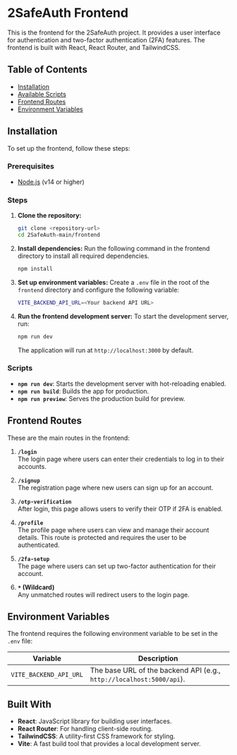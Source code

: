 # 2SafeAuth Frontend

This is the frontend for the 2SafeAuth project. It provides a user interface for authentication and two-factor authentication (2FA) features. The frontend is built with React, React Router, and TailwindCSS.

## Table of Contents
- [Installation](#installation)
- [Available Scripts](#available-scripts)
- [Frontend Routes](#frontend-routes)
- [Environment Variables](#environment-variables)

## Installation

To set up the frontend, follow these steps:

### Prerequisites
- [Node.js](https://nodejs.org/en/download/) (v14 or higher)

### Steps

1. **Clone the repository:**
   ```bash
   git clone <repository-url>
   cd 2SafeAuth-main/frontend
   ```

2. **Install dependencies:**
   Run the following command in the frontend directory to install all required dependencies.
   ```bash
   npm install
   ```

3. **Set up environment variables:**
   Create a `.env` file in the root of the `frontend` directory and configure the following variable:
   ```bash
   VITE_BACKEND_API_URL=<Your backend API URL>
   ```

4. **Run the frontend development server:**
   To start the development server, run:
   ```bash
   npm run dev
   ```

   The application will run at `http://localhost:3000` by default.

### Scripts
- **`npm run dev`**: Starts the development server with hot-reloading enabled.
- **`npm run build`**: Builds the app for production.
- **`npm run preview`**: Serves the production build for preview.

## Frontend Routes

These are the main routes in the frontend:

1. **`/login`**  
   The login page where users can enter their credentials to log in to their accounts.

2. **`/signup`**  
   The registration page where new users can sign up for an account.

3. **`/otp-verification`**  
   After login, this page allows users to verify their OTP if 2FA is enabled.

4. **`/profile`**  
   The profile page where users can view and manage their account details. This route is protected and requires the user to be authenticated.

5. **`/2fa-setup`**  
   The page where users can set up two-factor authentication for their account.

6. **`*` (Wildcard)**  
   Any unmatched routes will redirect users to the login page.

## Environment Variables

The frontend requires the following environment variable to be set in the `.env` file:

| Variable               | Description                                      |
|------------------------|--------------------------------------------------|
| `VITE_BACKEND_API_URL`  | The base URL of the backend API (e.g., `http://localhost:5000/api`). |

## Built With

- **React**: JavaScript library for building user interfaces.
- **React Router**: For handling client-side routing.
- **TailwindCSS**: A utility-first CSS framework for styling.
- **Vite**: A fast build tool that provides a local development server.


